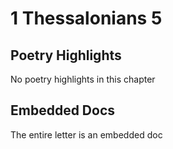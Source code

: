 # 1 Thessalonians 5

## Poetry Highlights

No poetry highlights in this chapter

## Embedded Docs

The entire letter is an embedded doc

